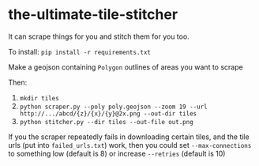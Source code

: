 # the-ultimate-tile-stitcher

It can scrape things for you and stitch them for you too.

To install: `pip install -r requirements.txt`

Make a geojson containing `Polygon` outlines of areas you want to scrape

Then:

1. `mkdir tiles`
2. `python scraper.py --poly poly.geojson --zoom 19 --url http://.../abcd/{z}/{x}/{y}@2x.png --out-dir tiles`
3. `python stitcher.py --dir tiles --out-file out.png`

If you the scraper repeatedly fails in downloading certain tiles, and the tile urls (put into `failed_urls.txt`) work, then you could set `--max-connections` to something low (default is 8) or increase `--retries` (default is 10)